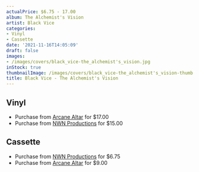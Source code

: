 ```yaml
---
actualPrice: $6.75 - 17.00
album: The Alchemist's Vision
artist: Black Vice
categories:
- Vinyl
- Cassette
date: '2021-11-16T14:05:09'
draft: false
images:
- /images/covers/black_vice-the_alchemist's_vision.jpg
inStock: true
thumbnailImage: /images/covers/black_vice-the_alchemist's_vision-thumb.jpg
title: Black Vice - The Alchemist's Vision
---
```


## Vinyl
* Purchase from [Arcane Altar](https://arcanealtar.bigcartel.com/product/black-vice-the-alchemist-s-vision-12-lp) for $17.00
* Purchase from [NWN Productions](http://shop.nwnprod.com/index.php?route=product/product&path=75&product_id=8497&sort=pd.name&order=ASC) for $15.00
## Cassette
* Purchase from [NWN Productions](http://shop.nwnprod.com/index.php?route=product/product&path=73&product_id=8499&sort=pd.name&order=ASC) for $6.75
* Purchase from [Arcane Altar](https://arcanealtar.bigcartel.com/product/black-vice-the-alchemist-s-vision-tape) for $9.00
